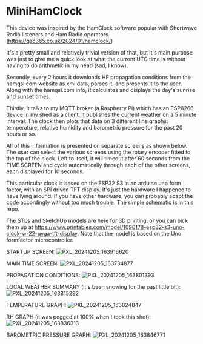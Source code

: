 # MiniHamClock

This device was inspired by the HamClock software popular with Shortwave Radio listeners and Ham Radio operators.  (https://qso365.co.uk/2024/01/hamclock/)

It's a pretty small and relatively trivial version of that, but it's main purpose was just to give me a quick look at what the current UTC time is without having to do arithmetic in my head (sad, I know).

Secondly, every 2 hours it downloads HF propagation conditions from the hamqsl.com website as xml data, parses it, and presents it to the user.  Along with the hamqsl.com info, it calculates and displays the day's sunrise and sunset times.

Thirdly, it talks to my MQTT broker (a Raspberry Pi) which has an ESP8266 device in my shed as a client.  It publishes the current weather on a 5 minute interval.  The clock then plots that data on 3 different line graphs: temperature, relative humidity and barometric pressure for the past 20 hours or so.

All of this information is presented on separate screens as shown below.  The user can select the various screens using the rotary encoder fitted to the top of the clock.  Left to itself, it will timeout after 60 seconds from the TIME SCREEN and cycle automatically through each of the other screens, each displayed for 10 seconds.

This particular clock is based on the ESP32 S3 in an arduino uno form factor, with an SPI driven TFT display.  It's just the hardware I happened to have lying around.  If you have other hardware, you can probably adapt the code accordingly without too much trouble.  The simple schematic is in this repo.

The STLs and SketchUp models are here for 3D printing, or you can pick them up at https://www.printables.com/model/1090178-esp32-s3-uno-clock-w-22-qvga-tft-display.  Note that the model is based on the Uno formfactor microcontroller.  

STARTUP SCREEN:
![PXL_20241205_163916620](https://github.com/user-attachments/assets/0983c437-5331-4b12-bc85-108717133926)

MAIN TIME SCREEN:
![PXL_20241205_163734877](https://github.com/user-attachments/assets/cdd95420-a9d9-4e9f-a81d-26e6c2d88b65)

PROPAGATION CONDITIONS:
![PXL_20241205_163801393](https://github.com/user-attachments/assets/a91157cd-9171-4eb2-9ab2-df38114c1765)

LOCAL WEATHER SUMMARY (it's been snowing for the past little bit):
![PXL_20241205_163815292](https://github.com/user-attachments/assets/af132da0-e66e-4044-8b22-d0b6b65fdbd8)

TEMPERATURE GRAPH:
![PXL_20241205_163824847](https://github.com/user-attachments/assets/19cead08-febb-4c69-8748-cc183c41bdcd)

RH GRAPH (it was pegged at 100% when I took this shot):
![PXL_20241205_163836313](https://github.com/user-attachments/assets/8527d066-0134-467a-859d-267d452329a5)

BAROMETRIC PRESSURE GRAPH:
![PXL_20241205_163846771](https://github.com/user-attachments/assets/8b4d81ce-5dbb-4fb3-a654-bf75484778b7)



